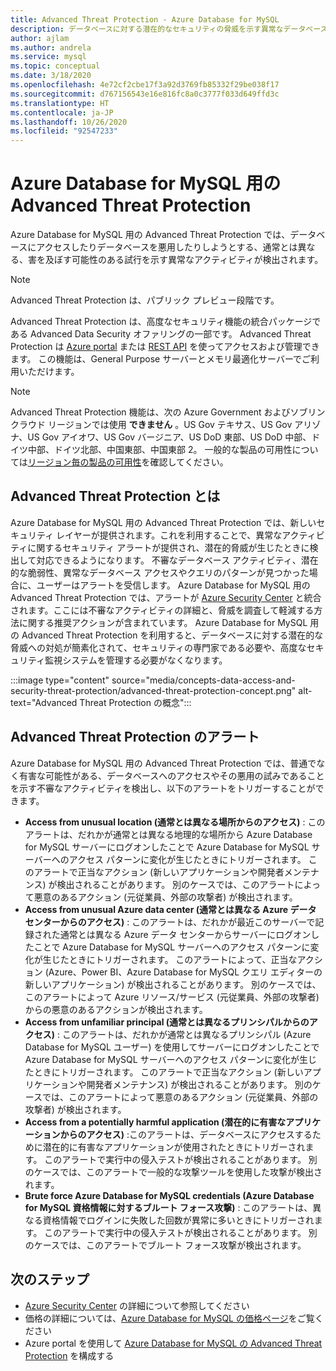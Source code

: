 ```yaml
---
title: Advanced Threat Protection - Azure Database for MySQL
description: データベースに対する潜在的なセキュリティの脅威を示す異常なデータベース アクティビティを検出する Advanced Threat Protection について、その概念を説明します。
author: ajlam
ms.author: andrela
ms.service: mysql
ms.topic: conceptual
ms.date: 3/18/2020
ms.openlocfilehash: 4e72cf2cbe17f3a92d3769fb85332f29be038f17
ms.sourcegitcommit: d767156543e16e816fc8a0c3777f033d649ffd3c
ms.translationtype: HT
ms.contentlocale: ja-JP
ms.lasthandoff: 10/26/2020
ms.locfileid: "92547233"
---
```

# <a name="azure-database-for-mysql-advanced-threat-protection"></a>Azure Database for MySQL 用の Advanced Threat Protection

Azure Database for MySQL 用の Advanced Threat Protection では、データベースにアクセスしたりデータベースを悪用したりしようとする、通常とは異なる、害を及ぼす可能性のある試行を示す異常なアクティビティが検出されます。

> [!NOTE]
> Advanced Threat Protection は、パブリック プレビュー段階です。

Advanced Threat Protection は、高度なセキュリティ機能の統合パッケージである Advanced Data Security オファリングの一部です。 Advanced Threat Protection は [Azure portal](https://portal.azure.com) または [REST API](/rest/api/mysql) を使ってアクセスおよび管理できます。 この機能は、General Purpose サーバーとメモリ最適化サーバーでご利用いただけます。

> [!NOTE]
> Advanced Threat Protection 機能は、次の Azure Government およびソブリン クラウド リージョンでは使用 **できません** 。US Gov テキサス、US Gov アリゾナ、US Gov アイオワ、US Gov バージニア、US DoD 東部、US DoD 中部、ドイツ中部、ドイツ北部、中国東部、中国東部 2。 一般的な製品の可用性については[リージョン毎の製品の可用性](https://azure.microsoft.com/global-infrastructure/services/)を確認してください。


## <a name="what-is-advanced-threat-protection"></a>Advanced Threat Protection とは

Azure Database for MySQL 用の Advanced Threat Protection では、新しいセキュリティ レイヤーが提供されます。これを利用することで、異常なアクティビティに関するセキュリティ アラートが提供され、潜在的脅威が生じたときに検出して対応できるようになります。 不審なデータベース アクティビティ、潜在的な脆弱性、異常なデータベース アクセスやクエリのパターンが見つかった場合に、ユーザーはアラートを受信します。 Azure Database for MySQL 用の Advanced Threat Protection では、アラートが [Azure Security Center](https://azure.microsoft.com/services/security-center/) と統合されます。ここには不審なアクティビティの詳細と、脅威を調査して軽減する方法に関する推奨アクションが含まれています。 Azure Database for MySQL 用の Advanced Threat Protection を利用すると、データベースに対する潜在的な脅威への対処が簡素化されて、セキュリティの専門家である必要や、高度なセキュリティ監視システムを管理する必要がなくなります。 

:::image type="content" source="media/concepts-data-access-and-security-threat-protection/advanced-threat-protection-concept.png" alt-text="Advanced Threat Protection の概念":::

## <a name="advanced-threat-protection-alerts"></a>Advanced Threat Protection のアラート 
Azure Database for MySQL 用の Advanced Threat Protection では、普通でなく有害な可能性がある、データベースへのアクセスやその悪用の試みであることを示す不審なアクティビティを検出し、以下のアラートをトリガーすることができます。
- **Access from unusual location (通常とは異なる場所からのアクセス)** : このアラートは、だれかが通常とは異なる地理的な場所から Azure Database for MySQL サーバーにログオンしたことで Azure Database for MySQL サーバーへのアクセス パターンに変化が生じたときにトリガーされます。 このアラートで正当なアクション (新しいアプリケーションや開発者メンテナンス) が検出されることがあります。 別のケースでは、このアラートによって悪意のあるアクション (元従業員、外部の攻撃者) が検出されます。
- **Access from unusual Azure data center (通常とは異なる Azure データ センターからのアクセス)** : このアラートは、だれかが最近このサーバーで記録された通常とは異なる Azure データ センターからサーバーにログオンしたことで Azure Database for MySQL サーバーへのアクセス パターンに変化が生じたときにトリガーされます。 このアラートによって、正当なアクション (Azure、Power BI、Azure Database for MySQL クエリ エディターの新しいアプリケーション) が検出されることがあります。 別のケースでは、このアラートによって Azure リソース/サービス (元従業員、外部の攻撃者) からの悪意のあるアクションが検出されます。
- **Access from unfamiliar principal (通常とは異なるプリンシパルからのアクセス)** : このアラートは、だれかが通常とは異なるプリンシパル (Azure Database for MySQL ユーザー) を使用してサーバーにログオンしたことで Azure Database for MySQL サーバーへのアクセス パターンに変化が生じたときにトリガーされます。 このアラートで正当なアクション (新しいアプリケーションや開発者メンテナンス) が検出されることがあります。 別のケースでは、このアラートによって悪意のあるアクション (元従業員、外部の攻撃者) が検出されます。
- **Access from a potentially harmful application (潜在的に有害なアプリケーションからのアクセス)** :このアラートは、データベースにアクセスするために潜在的に有害なアプリケーションが使用されたときにトリガーされます。 このアラートで実行中の侵入テストが検出されることがあります。 別のケースでは、このアラートで一般的な攻撃ツールを使用した攻撃が検出されます。
- **Brute force Azure Database for MySQL credentials (Azure Database for MySQL 資格情報に対するブルート フォース攻撃)** : このアラートは、異なる資格情報でログインに失敗した回数が異常に多いときにトリガーされます。 このアラートで実行中の侵入テストが検出されることがあります。 別のケースでは、このアラートでブルート フォース攻撃が検出されます。

## <a name="next-steps"></a>次のステップ

* [Azure Security Center](../security-center/security-center-introduction.md) の詳細について参照してください
* 価格の詳細については、[Azure Database for MySQL の価格ページ](https://azure.microsoft.com/pricing/details/mysql/)をご覧ください 
* Azure portal を使用して [Azure Database for MySQL の Advanced Threat Protection](howto-database-threat-protection-portal.md) を構成する